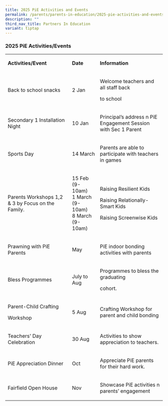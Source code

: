 ```yaml
---
title: 2025 PiE Activities and Events
permalink: /parents/parents-in-education/2025-pie-activities-and-events/
description: ""
third_nav_title: Partners In Education
variant: tiptap
---
```

<h3>2025 PiE&nbsp;Activities/Events</h3>
<p></p>
<table style="minWidth: 75px">
<colgroup>
<col>
<col>
<col>
</colgroup>
<tbody>
<tr>
<td rowspan="1" colspan="1">
<p><strong>Activities/Event</strong>
</p>
</td>
<td rowspan="1" colspan="1">
<p><strong>Date</strong>
</p>
</td>
<td rowspan="1" colspan="1">
<p><strong>Information</strong>
</p>
</td>
</tr>
<tr>
<td rowspan="1" colspan="1">
<p>Back to school snacks</p>
</td>
<td rowspan="1" colspan="1">
<p>2 Jan</p>
</td>
<td rowspan="1" colspan="1">
<p>Welcome teachers and all staff back</p>
<p>to school</p>
</td>
</tr>
<tr>
<td rowspan="1" colspan="1">
<p>Secondary 1 Installation Night</p>
</td>
<td rowspan="1" colspan="1">
<p>10 Jan</p>
</td>
<td rowspan="1" colspan="1">
<p>Principal’s address n PiE Engagement Session with Sec 1 Parent</p>
</td>
</tr>
<tr>
<td rowspan="1" colspan="1">
<p>Sports Day</p>
</td>
<td rowspan="1" colspan="1">
<p>14 March</p>
</td>
<td rowspan="1" colspan="1">
<p>Parents are able to participate with teachers in games</p>
</td>
</tr>
<tr>
<td rowspan="1" colspan="1">
<p>Parents Workshops 1,2 &amp; 3 by Focus on the Family.</p>
</td>
<td rowspan="1" colspan="1">
<p>15 Feb (9-10am)
<br>1 March (9-10am)
<br>8 March (9-10am)</p>
</td>
<td rowspan="1" colspan="1">
<p>Raising Resilient Kids
<br>
</p>
<p>Raising Relationally-Smart Kids
<br>
</p>
<p>Raising Screenwise Kids</p>
</td>
</tr>
<tr>
<td rowspan="1" colspan="1">
<p>Prawning with PiE Parents</p>
</td>
<td rowspan="1" colspan="1">
<p>May</p>
</td>
<td rowspan="1" colspan="1">
<p>PiE indoor bonding activities with parents</p>
</td>
</tr>
<tr>
<td rowspan="1" colspan="1">
<p>Bless Programmes</p>
</td>
<td rowspan="1" colspan="1">
<p>July to Aug</p>
</td>
<td rowspan="1" colspan="1">
<p>Programmes to bless the graduating</p>
<p>cohort.</p>
</td>
</tr>
<tr>
<td rowspan="1" colspan="1">
<p>Parent-Child Crafting</p>
<p>Workshop</p>
</td>
<td rowspan="1" colspan="1">
<p>5 Aug</p>
</td>
<td rowspan="1" colspan="1">
<p>Crafting Workshop for parent and child bonding</p>
</td>
</tr>
<tr>
<td rowspan="1" colspan="1">
<p>Teachers' Day Celebration</p>
</td>
<td rowspan="1" colspan="1">
<p>30 Aug</p>
</td>
<td rowspan="1" colspan="1">
<p>Activities to show appreciation to teachers.</p>
</td>
</tr>
<tr>
<td rowspan="1" colspan="1">
<p>PiE Appreciation Dinner</p>
</td>
<td rowspan="1" colspan="1">
<p>Oct</p>
</td>
<td rowspan="1" colspan="1">
<p>Appreciate PiE parents for their hard work.</p>
</td>
</tr>
<tr>
<td rowspan="1" colspan="1">
<p>Fairfield Open House</p>
</td>
<td rowspan="1" colspan="1">
<p>Nov</p>
</td>
<td rowspan="1" colspan="1">
<p>Showcase PiE activities n parents’ engagement</p>
</td>
</tr>
</tbody>
</table>
<p></p>
